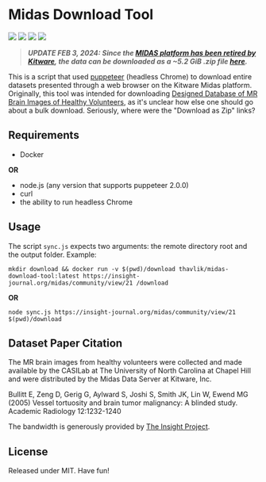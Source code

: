 # Midas Download Tool
[<img src="https://img.shields.io/badge/maintenance%20status-as%20is-yellow">](https://github.com/thavlik/t4vd)
[<img src="https://img.shields.io/badge/Language-javascript-lightblue.svg">](https://nodejs.org/en)
[<img src="https://img.shields.io/badge/License-Apache_2.0-orange.svg">](./LICENSE)
[<img src="https://img.shields.io/badge/License-MIT-lightblue.svg">](./LICENSE-MIT)

> ***UPDATE FEB 3, 2024: Since the [MIDAS platform has been retired by Kitware](https://discourse.slicer.org/t/retiring-midas-kitware-com-data-repository/), the data can be downloaded as a ~5.2 GiB .zip file [here](https://casilab-brain-mri.nyc3.digitaloceanspaces.com/casilab-brain-mri-release.zip).***

This is a script that used [puppeteer](https://github.com/puppeteer/puppeteer) (headless Chrome) to download entire datasets presented through a web browser on the Kitware Midas platform. Originally, this tool was intended for downloading [Designed Database of MR Brain Images of Healthy Volunteers](https://www.insight-journal.org/midas/community/view/21), as it's unclear how else one should go about a bulk download. Seriously, where were the "Download as Zip" links?

## Requirements
- Docker

**OR**

- node.js (any version that supports puppeteer 2.0.0)
- curl
- the ability to run headless Chrome

## Usage
The script `sync.js` expects two arguments: the remote directory root and the output folder. Example:

`mkdir download && docker run -v $(pwd)/download thavlik/midas-download-tool:latest https://insight-journal.org/midas/community/view/21 /download`

**OR**

`node sync.js https://insight-journal.org/midas/community/view/21 $(pwd)/download`

## Dataset Paper Citation
The MR brain images from healthy volunteers were collected and made available by the CASILab at The University of North Carolina at Chapel Hill and were distributed by the Midas Data Server at Kitware, Inc.

Bullitt E, Zeng D, Gerig G, Aylward S, Joshi S, Smith JK, Lin W, Ewend MG (2005) Vessel tortuosity and brain tumor malignancy: A blinded study. Academic Radiology 12:1232-1240

The bandwidth is generously provided by [The Insight Project](https://www.insight-journal.org/).

## License
Released under MIT. Have fun!
